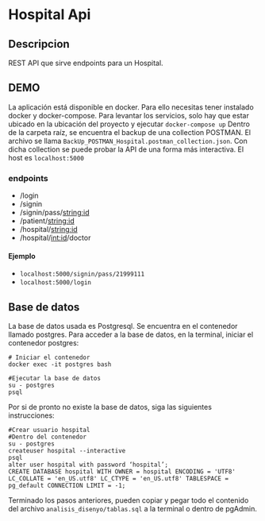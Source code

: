 # Hospital Api

## Descripcion
REST API que sirve endpoints para un Hospital.

## DEMO
La aplicación está disponible en docker. 
Para ello necesitas tener instalado docker y  docker-compose.
Para levantar los servicios, solo hay que estar ubicado en la ubicación del proyecto y ejecutar `docker-compose up`
Dentro de la carpeta raíz, se encuentra el backup de una collection POSTMAN. El archivo se llama `BackUp_POSTMAN_Hospital.postman_collection.json`. Con dicha collection se puede probar la API de una forma más interactiva.
El host es `localhost:5000`

### endpoints

+ /login
+ /signin
+ /signin/pass/<string:id>
+ /patient/<string:id>
+ /hospital/<string:id>
+ /hospital/<int:id>/doctor

#### Ejemplo

+ `localhost:5000/signin/pass/21999111`
+ `localhost:5000/login`



## Base de datos
La base de datos usada es Postgresql. Se encuentra en el contenedor llamado postgres.
Para acceder a la base de datos, en la terminal, iniciar el contenedor postgres:
```
# Iniciar el contenedor
docker exec -it postgres bash

#Ejecutar la base de datos
su - postgres
psql

```

Por si de pronto no existe la base de datos, siga las siguientes instrucciones:

```
#Crear usuario hospital
#Dentro del contenedor
su - postgres
createuser hospital --interactive
psql
alter user hospital with password ‘hospital’;
CREATE DATABASE hospital WITH OWNER = hospital ENCODING = 'UTF8' LC_COLLATE = 'en_US.utf8' LC_CTYPE = 'en_US.utf8' TABLESPACE = pg_default CONNECTION LIMIT = -1;

```
Terminado los pasos anteriores, pueden copiar y pegar todo el contenido del archivo `analisis_disenyo/tablas.sql` a la terminal o dentro de pgAdmin.
